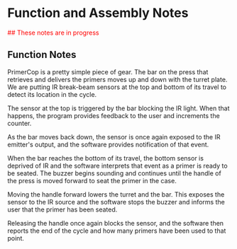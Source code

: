 # Function and Assembly Notes

<span style="color:red;"> ## These notes are in progress</span>

## Function Notes

PrimerCop is a pretty simple piece of gear.  The bar on the press that retrieves and delivers the primers moves up and down with the turret plate.  We are putting IR break-beam sensors at the top and bottom of its travel to detect its location in the cycle.

The sensor at the top is triggered by the bar blocking the IR light.  When that happens, the program provides feedback to the user and increments the counter.

As the bar moves back down, the sensor is once again exposed to the IR emitter's output, and the software provides notification of that event.

When the bar reaches the bottom of its travel, the bottom sensor is deprived of IR and the software interprets that event as a primer is ready to be seated.  The buzzer begins sounding and continues until the handle of the press is moved forward to seat the primer in the case.

Moving the handle forward lowers the turret and the bar.  This exposes the sensor to the IR source and the software stops the buzzer and informs the user that the primer has been seated.

Releasing the handle once again blocks the sensor, and the software then reports the end of the cycle and how many primers have been used to that point.

